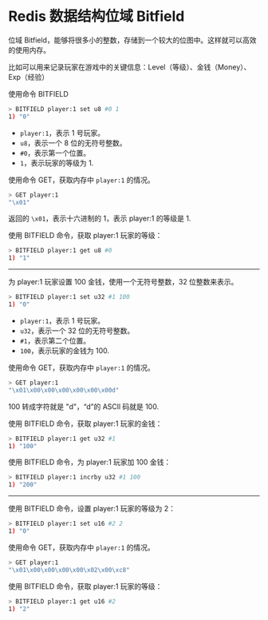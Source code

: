# Redis 数据结构位域 Bitfield

位域 Bitfield，能够将很多小的整数，存储到一个较大的位图中。这样就可以高效的使用内存。

比如可以用来记录玩家在游戏中的关键信息：Level（等级）、金钱（Money）、Exp（经验）

使用命令 BITFIELD

```bash
> BITFIELD player:1 set u8 #0 1
1) "0"
```

- `player:1`，表示 1 号玩家。
- `u8`，表示一个 8 位的无符号整数。
- `#0`，表示第一个位置。
- `1`，表示玩家的等级为 1.

使用命令 GET，获取内存中 `player:1` 的情况。

```bash
> GET player:1
"\x01"
```

返回的 `\x01`，表示十六进制的 1，表示 player:1 的等级是 1.

使用 BITFIELD 命令，获取 player:1 玩家的等级：

```bash
> BITFIELD player:1 get u8 #0
1) "1"
```

---

为 player:1 玩家设置 100 金钱，使用一个无符号整数，32 位整数来表示。

```bash
> BITFIELD player:1 set u32 #1 100
1) "0"
```

- `player:1`，表示 1 号玩家。
- `u32`，表示一个 32 位的无符号整数。
- `#1`，表示第二个位置。
- `100`，表示玩家的金钱为 100.

使用命令 GET，获取内存中 `player:1` 的情况。

```bash
> GET player:1
"\x01\x00\x00\x00\x00\x00\x00d"
```

100 转成字符就是 "d"，“d”的 ASCll 码就是 100.

使用 BITFIELD 命令，获取 player:1 玩家的金钱：

```bash
> BITFIELD player:1 get u32 #1
1) "100"
```

使用 BITFIELD 命令，为 player:1 玩家加 100 金钱：

```bash
> BITFIELD player:1 incrby u32 #1 100
1) "200"
```

---

使用 BITFIELD 命令，设置 player:1 玩家的等级为 2：

```bash
> BITFIELD player:1 set u16 #2 2
1) "0"
```

使用命令 GET，获取内存中 `player:1` 的情况。

```bash
> GET player:1
"\x01\x00\x00\x00\x00\x02\x00\xc8"
```

使用 BITFIELD 命令，获取 player:1 玩家的等级：

```bash
> BITFIELD player:1 get u16 #2
1) "2"
```

